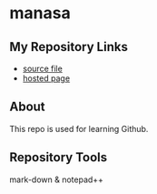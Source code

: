 # manasa
## My Repository Links
- [source file](https://github.com/manasagoriparthi)
- [hosted page](https://github.com/manasagoriparthi/manasa/edit/master/README.md)
## About
This repo is used for learning Github.
## Repository Tools
mark-down &
notepad++

